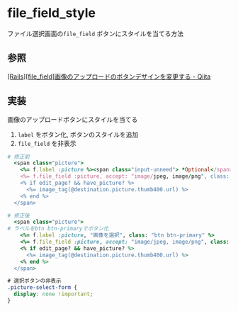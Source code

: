 # file_field_style

ファイル選択画面の`file_field` ボタンにスタイルを当てる方法

## 参照

[\[Rails\]\[file\_field\]画像のアップロードのボタンデザインを変更する \- Qiita](https://qiita.com/Yukina_28/items/4a8332354f6cb7c7a6f6)

## 実装

画像のアップロードボタンにスタイルを当てる

1. `label` をボタン化, ボタンのスタイルを追加
2. `file_field` を非表示

```Ruby
# 修正前
  <span class="picture">
    <%= f.label :picture %><span class="input-unneed"> *Optional</span>
    <%= f.file_field :picture, accept: "image/jpeg, image/png", class: "form-control", id: "destination_picture" %>
    <% if edit_page? && have_picture? %>
      <%= image_tag(@destination.picture.thumb400.url) %>
    <% end %>
  </span>
```

```Ruby
# 修正後
  <span class="picture">
# ラベルをbtn btn-primaryでボタン化
    <%= f.label :picture, "画像を選択", class: "btn btn-primary" %>
    <%= f.file_field :picture, accept: "image/jpeg, image/png", class: "picture-select-form", id: "destination_picture" %>
    <% if edit_page? && have_picture? %>
      <%= image_tag(@destination.picture.thumb400.url) %>
    <% end %>
  </span>
```

```CSS
# 選択ボタンの非表示
.picture-select-form {
  display: none !important;
}
```



